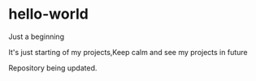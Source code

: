 # hello-world

Just a beginning

It's just starting of my projects,Keep calm and see my projects in future

Repository being updated.
